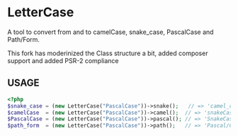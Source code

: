 LetterCase
==========

A tool to convert from and to camelCase, snake_case, PascalCase and Path/Form.

This fork has moderinized the Class structure a bit, added composer support and added PSR-2 compliance

## USAGE

```php
<?php
$snake_case = (new LetterCase("PascalCase"))->snake();   // => 'camel_case'
$camelCase  = (new LetterCase("PascalCase"))->camel();  // => 'snakeCase'
$PascalCase = (new LetterCase("PascalCase"))->pascal(); // => 'SnakeCase'
$path_form  = (new LetterCase("PascalCase"))->path();   // => 'Pascal/Case'
```
